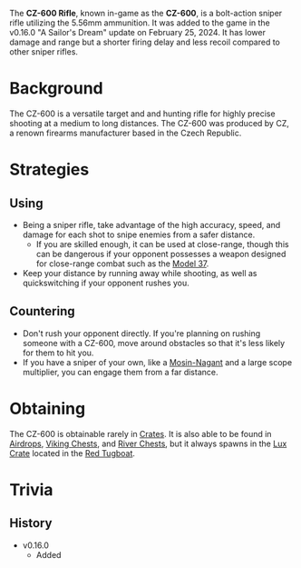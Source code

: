 The **CZ-600 Rifle**, known in-game as the **CZ-600**, is a bolt-action sniper rifle utilizing the 5.56mm ammunition. It was added to the game in the v0.16.0 "A Sailor's Dream" update on February 25, 2024. It has lower damage and range but a shorter firing delay and less recoil compared to other sniper rifles.

# Background
The CZ-600 is a versatile target and and hunting rifle for highly precise shooting at a medium to long distances. The CZ-600 was produced by CZ, a renown firearms manufacturer based in the Czech Republic.

# Strategies

## Using
- Being a sniper rifle, take advantage of the high accuracy, speed, and damage for each shot to snipe enemies from a safer distance.
  - If you are skilled enough, it can be used at close-range, though this can be dangerous if your opponent possesses a weapon designed for close-range combat such as the [Model 37](/weapons/guns/model_37).
- Keep your distance by running away while shooting, as well as quickswitching if your opponent rushes you.

## Countering 
- Don't rush your opponent directly. If you're planning on rushing someone with a CZ-600, move around obstacles so that it's less likely for them to hit you.
- If you have a sniper of your own, like a [Mosin-Nagant](/weapons/guns/mosin) and a large scope multiplier, you can engage them from a far distance.

# Obtaining
The CZ-600 is obtainable rarely in [Crates](/obstacles/crates). It is also able to be found in [Airdrops](/obstacles/airdrops), [Viking Chests](/obstacles/viking_chest), and [River Chests](/obstacles/river_chest), but it always spawns in  the [Lux Crate](/obstacles/lux_crate) located in the [Red Tugboat](/buildings/tugboat_red).

# Trivia

## History
- v0.16.0
  - Added
